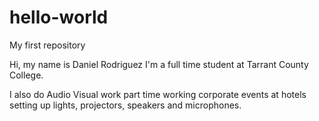 # hello-world
My first repository

Hi, my name is Daniel Rodriguez I'm a full time student at Tarrant County College.

I also do Audio Visual work part time working corporate events at hotels setting up 
lights, projectors, speakers and microphones.
